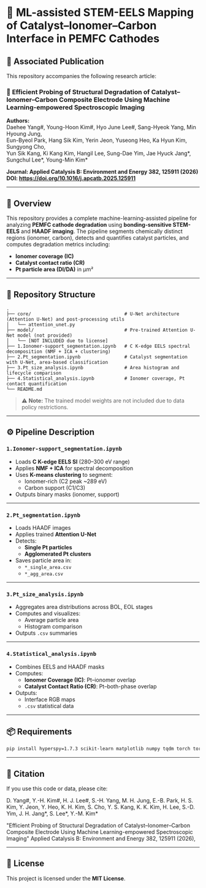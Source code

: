 # 🔬 ML-assisted STEM-EELS Mapping of Catalyst–Ionomer–Carbon Interface in PEMFC Cathodes

## 📝 Associated Publication

This repository accompanies the following research article:

### 📄 **Efficient Probing of Structural Degradation of Catalyst–Ionomer–Carbon Composite Electrode Using Machine Learning-empowered Spectroscopic Imaging**

**Authors:**  
Daehee Yang#, Young-Hoon Kim#, Hyo June Lee#, Sang-Hyeok Yang, Min Hyoung Jung,  
Eun-Byeol Park, Hang Sik Kim, Yerin Jeon, Yuseong Heo, Ka Hyun Kim, Sungyong Cho,  
Yun Sik Kang, Ki Kang Kim, Hangil Lee, Sung-Dae Yim, Jae Hyuck Jang\*,  
Sungchul Lee\*, Young-Min Kim\*

**Journal: Applied Catalysis B: Environment and Energy 382, 125911 (2026)**   
**DOI: https://doi.org/10.1016/j.apcatb.2025.125911** 

---

## 🧭 Overview

This repository provides a complete machine-learning-assisted pipeline for analyzing **PEMFC cathode degradation** using **bonding-sensitive STEM-EELS** and **HAADF imaging**. The pipeline segments chemically distinct regions (ionomer, carbon), detects and quantifies catalyst particles, and computes degradation metrics including:

- **Ionomer coverage (IC)**
- **Catalyst contact ratio (CR)**
- **Pt particle area (DI/DA)** in μm²

---

## 📁 Repository Structure

```
.
├── core/                                  # U-Net architecture (Attention U-Net) and post-processing utils
│   └── attention_unet.py
├── model/                                 # Pre-trained Attention U-Net model (not provided)
│   └── [NOT INCLUDED due to license]
├── 1.Ionomer-support_segmentation.ipynb   # C K-edge EELS spectral decomposition (NMF + ICA + clustering)
├── 2.Pt_segmentation.ipynb                # Catalyst segmentation with U-Net, area-based classification
├── 3.Pt_size_analysis.ipynb               # Area histogram and lifecycle comparison
├── 4.Statistical_analysis.ipynb           # Ionomer coverage, Pt contact quantification
└── README.md
```

> ⚠️ **Note:** The trained model weights are not included due to data policy restrictions.

---

## ⚙️ Pipeline Description

### `1.Ionomer-support_segmentation.ipynb`
- Loads **C K-edge EELS SI** (280–300 eV range)
- Applies **NMF + ICA** for spectral decomposition
- Uses **K-means clustering** to segment:
  - Ionomer-rich (C2 peak ~289 eV)
  - Carbon support (C1/C3)
- Outputs binary masks (ionomer, support)

---

### `2.Pt_segmentation.ipynb`
- Loads HAADF images
- Applies trained **Attention U-Net**
- Detects:
  - **Single Pt particles**
  - **Agglomerated Pt clusters**
- Saves particle area in:
  - `*_single_area.csv`
  - `*_agg_area.csv`

---

### `3.Pt_size_analysis.ipynb`
- Aggregates area distributions across BOL, EOL stages
- Computes and visualizes:
  - Average particle area
  - Histogram comparison
- Outputs `.csv` summaries

---

### `4.Statistical_analysis.ipynb`
- Combines EELS and HAADF masks
- Computes:
  - **Ionomer Coverage (IC)**: Pt–ionomer overlap
  - **Catalyst Contact Ratio (CR)**: Pt–both-phase overlap
- Outputs:
  - Interface RGB maps
  - `.csv` statistical data

---

## 📦 Requirements

```bash
pip install hyperspy=1.7.3 scikit-learn matplotlib numpy tqdm torch torchvision
```

---

## 📖 Citation

If you use this code or data, please cite:

D. Yang#, Y.-H. Kim#, H. J. Lee#, S.-H. Yang, M. H. Jung, E.-B. Park, H. S. Kim, Y. Jeon, Y. Heo, K. H. Kim, S. Cho, Y. S. Kang, K. K. Kim, H. Lee, S.-D. Yim, J. H. Jang*, S. Lee*, Y.-M. Kim*

"Efficient Probing of Structural Degradation of Catalyst–Ionomer–Carbon Composite Electrode Using Machine Learning-empowered Spectroscopic Imaging" Applied Catalysis B: Environment and Energy 382, 125911 (2026),  


---

## 📜 License

This project is licensed under the **MIT License**.
